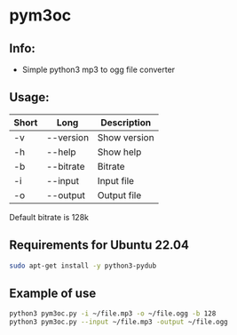 # pym3oc
## Info:
- Simple python3 mp3 to ogg file converter

## Usage:
|Short|Long|Description|
|---|---|---|
|-v|--version|Show version|
|-h|--help|Show help|
|-b|--bitrate|Bitrate|
|-i|--input|Input file|
|-o|--output|Output file|

Default bitrate is 128k

## Requirements for Ubuntu 22.04
```sh
sudo apt-get install -y python3-pydub
```

## Example of use
```sh
python3 pym3oc.py -i ~/file.mp3 -o ~/file.ogg -b 128
python3 pym3oc.py --input ~/file.mp3 -output ~/file.ogg
```
